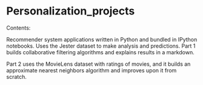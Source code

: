 # Personalization_projects

Contents:

Recommender system applications written in Python and bundled in IPython notebooks. Uses the Jester dataset to make analysis and predictions. Part 1 builds collaborative filtering algorithms and explains results in a markdown.

Part 2 uses the MovieLens dataset with ratings of movies, and it builds an approximate nearest neighbors algorithm and improves upon it from scratch.
